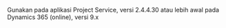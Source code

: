 Gunakan pada aplikasi Project Service, versi 2.4.4.30 atau lebih awal pada Dynamics 365 (online), versi 9.x
